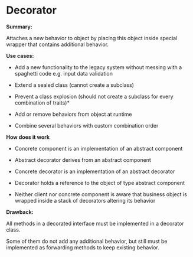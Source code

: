 # Decorator

<b>Summary:</b>

Attaches a new behavior to object by placing this object inside special wrapper that contains additional behavior.

<b>Use cases:</b>

* Add a new functionality to the legacy system without messing with a spaghetti code e.g. input data validation

* Extend a sealed class (cannot create a subclass)

* Prevent a class explosion (should not create a subclass for every combination of traits)*

* Add or remove behaviors from object at runtime

* Combine several behaviors with custom combination order

<b>How does it work</b>

* Concrete component is an implementation of an abstract component

* Abstract decorator derives from an abstract component

* Concrete decorator is an implementation of  an abstract decorator

* Decorator holds a reference to the object of type abstract component

* Neither client nor concrete component is aware that business object is wrapped inside a stack of decorators altering its behavior

<b>Drawback:</b>

All methods in a decorated interface must be implemented in a decorator class. 

Some of them do not add any additional behavior, but still must be implemented as forwarding methods to keep existing behavior. 

